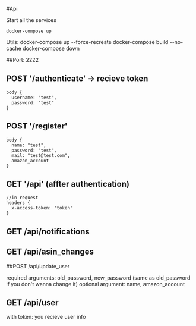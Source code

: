 #Api

Start all the services
```
docker-compose up
```

Utils:
docker-compose up --force-recreate
docker-compose build --no-cache
docker-compose down

##Port: 2222

## POST '/authenticate' -> recieve token
```
body {
  username: "test",
  password: "test"
}
```

## POST '/register'
```
body {
  name: "test",
  password: "test",
  mail: "test@test.com",
  amazon_account
}
```

## GET '/api' (affter authentication)
```
//in request
headers {
  x-access-token: 'token'
}
```


## GET /api/notifications

## GET /api/asin_changes


##POST /api/update_user

required arguments: old_password, new_password (same as old_password if you don't wanna change it)
optional argument: name, amazon_account


## GET /api/user 
with token: you recieve user info